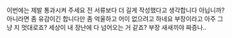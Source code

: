 이번에는 제발 통과시켜 주세요 전 서류보다 더 길게 작성했다고 생각합니다 아닙니까? 아니라면 좀 유감이긴 합니다만 좀 억울하고 어이 없으려고 하네요 부장이라고 아주 그냥 지 멋대로죠? 세상이 내 장난에 다 넘어오는 거 같죠? 부장 새새끼야 짜증나..
